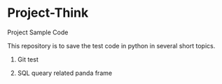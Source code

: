 # Project-Think

Project Sample Code

This repository is to save the test code in python in several short topics.

1) Git test

2) SQL queary related panda frame
